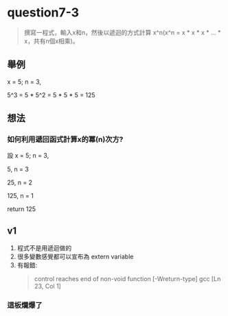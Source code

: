 # question7-3
>撰寫一程式，輸入x和n，然後以遞迴的方式計算 x^n(x^n = x * x * x * ... * x，共有n個x相乘)。

## 舉例
x = 5; n = 3,

5^3 = 5 * 5^2 = 5 * 5 * 5 = 125
## 想法
### 如何利用遞回函式計算x的冪(n)次方?
設 x = 5; n = 3,

5, n = 3

25, n = 2

125, n = 1

return 125

## v1
1. 程式不是用遞迴做的
2. 很多變數感覺都可以宣布為 extern variable
3. 有報錯:
   >control reaches end of non-void function [-Wreturn-type] gcc [Ln 23, Col 1]
### 這板爛爆了
